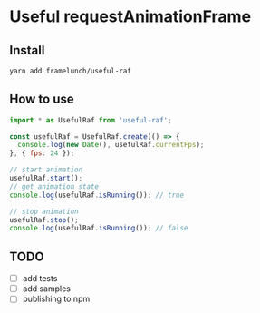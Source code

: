 # Useful requestAnimationFrame

## Install

```bash
yarn add framelunch/useful-raf
```

## How to use

```javascript
import * as UsefulRaf from 'useful-raf';

const usefulRaf = UsefulRaf.create(() => {
  console.log(new Date(), usefulRaf.currentFps);
}, { fps: 24 });

// start animation
usefulRaf.start();
// get animation state
console.log(usefulRaf.isRunning()); // true

// stop animation
usefulRaf.stop();
console.log(usefulRaf.isRunning()); // false
```

## TODO

- [ ] add tests
- [ ] add samples
- [ ] publishing to npm

